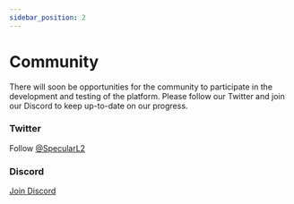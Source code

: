 ```yaml
---
sidebar_position: 2
---
```


# Community

There will soon be opportunities for the community to participate in the development and testing of the platform. Please follow our Twitter and join our Discord to keep up-to-date on our progress.

### Twitter

Follow [@SpecularL2](https://twitter.com/specularl2)

### Discord

[Join Discord](https://discord.gg/Mq6Rw2BqdG)

